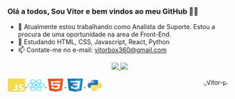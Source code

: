 ### Olá a todos, Sou Vitor e bem vindos ao meu GitHub 👋😎

- 🔭 Atualmente estou trabalhando como Analista de Suporte. Estou a procura de uma oportunidade na area de Front-End.
- 🌱 Estudando HTML, CSS, Javascript, React, Python
- 📫 Contate-me no e-mail: vitorbox360@gmail.com

<div align="center">
  <a href="https://github.com/VitorVieiraa">
  <img height="180em" src="https://github-readme-stats.vercel.app/api?username=VitorVieiraa&show_icons=true&theme=synthwave&include_all_commits=true&count_private=true"/>
  <img height="180em" src="https://github-readme-stats.vercel.app/api/top-langs/?username=VitorVieiraa&layout=compact&langs_count=7&theme=dracula"/>
</div>
  
<div style="display: inline_block"><br>
  <img align="center" alt="Vitor-Js" height="30" width="40" src="https://raw.githubusercontent.com/devicons/devicon/master/icons/javascript/javascript-plain.svg">
  <img align="center" alt="Vitor-React" height="30" width="40" src="https://raw.githubusercontent.com/devicons/devicon/master/icons/react/react-original.svg">
  <img align="center" alt="Vitor-HTML" height="30" width="40" src="https://raw.githubusercontent.com/devicons/devicon/master/icons/html5/html5-original.svg">
  <img align="center" alt="Vitorr-CSS" height="30" width="40" src="https://raw.githubusercontent.com/devicons/devicon/master/icons/css3/css3-original.svg">
  <img align="center" alt="Vitor-Python" height="30" width="40" src="https://raw.githubusercontent.com/devicons/devicon/master/icons/python/python-original.svg">
  <img align="right" alt="Vitor-pic" height="200" style="border-radius:50px;" src="https://steamuserimages-a.akamaihd.net/ugc/974352316893558192/27BF5DD6D8215372332ADF3E82892DC917BCA023/?imw=5000&imh=5000&ima=fit&impolicy=Letterbox&imcolor=%23000000&letterbox=false">
</div>  
